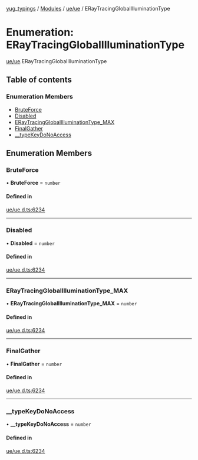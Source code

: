 [yug_typings](../README.md) / [Modules](../modules.md) / [ue/ue](../modules/ue_ue.md) / ERayTracingGlobalIlluminationType

# Enumeration: ERayTracingGlobalIlluminationType

[ue/ue](../modules/ue_ue.md).ERayTracingGlobalIlluminationType

## Table of contents

### Enumeration Members

- [BruteForce](ue_ue.ERayTracingGlobalIlluminationType.md#bruteforce)
- [Disabled](ue_ue.ERayTracingGlobalIlluminationType.md#disabled)
- [ERayTracingGlobalIlluminationType\_MAX](ue_ue.ERayTracingGlobalIlluminationType.md#eraytracingglobalilluminationtype_max)
- [FinalGather](ue_ue.ERayTracingGlobalIlluminationType.md#finalgather)
- [\_\_typeKeyDoNoAccess](ue_ue.ERayTracingGlobalIlluminationType.md#__typekeydonoaccess)

## Enumeration Members

### BruteForce

• **BruteForce** = `number`

#### Defined in

[ue/ue.d.ts:6234](https://github.com/YugMetaverse/yug_typings/blob/b7d9b19/ue/ue.d.ts#L6234)

___

### Disabled

• **Disabled** = `number`

#### Defined in

[ue/ue.d.ts:6234](https://github.com/YugMetaverse/yug_typings/blob/b7d9b19/ue/ue.d.ts#L6234)

___

### ERayTracingGlobalIlluminationType\_MAX

• **ERayTracingGlobalIlluminationType\_MAX** = `number`

#### Defined in

[ue/ue.d.ts:6234](https://github.com/YugMetaverse/yug_typings/blob/b7d9b19/ue/ue.d.ts#L6234)

___

### FinalGather

• **FinalGather** = `number`

#### Defined in

[ue/ue.d.ts:6234](https://github.com/YugMetaverse/yug_typings/blob/b7d9b19/ue/ue.d.ts#L6234)

___

### \_\_typeKeyDoNoAccess

• **\_\_typeKeyDoNoAccess** = `number`

#### Defined in

[ue/ue.d.ts:6234](https://github.com/YugMetaverse/yug_typings/blob/b7d9b19/ue/ue.d.ts#L6234)
